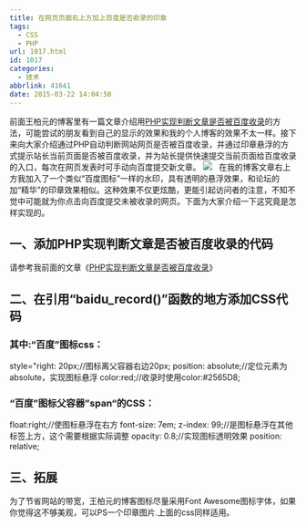 ```yaml
---
title: 在网页页面右上方加上百度是否收录的印章
tags:
  - CSS
  - PHP
url: 1017.html
id: 1017
categories:
  - 技术
abbrlink: 41641
date: 2015-03-22 14:04:50
---
```


前面王柏元的博客里有一篇文章介绍用[PHP实现判断文章是否被百度收录](http://baiyuan.wang/php-judge-whether-baidu.html)的方法，可能尝试的朋友看到自己的显示的效果和我的个人博客的效果不太一样。接下来向大家介绍通过PHP自动判断网站网页是否被百度收录，并通过印章悬浮的方式提示站长当前页面是否被百度收录，并为站长提供快速提交当前页面给百度收录的入口，每次在网页发表时可手动向百度提交新文章。 [![](http://baiyuan.wang/wp-content/uploads/2015/03/image_thumb9.png)](http://baiyuan.wang/wp-content/uploads/2015/03/image9.png)   在我的博客文章右上方我加入了一个类似“百度图标”一样的水印，具有透明的悬浮效果，和论坛的加“精华”的印章效果相似。这种效果不仅更炫酷，更能引起访问者的注意，不知不觉中可能就为你点击向百度提交未被收录的网页。下面为大家介绍一下这究竟是怎样实现的。

一、添加PHP实现判断文章是否被百度收录的代码
-----------------------

请参考我前面的文章《[PHP实现判断文章是否被百度收录](http://baiyuan.wang/989.html)》

二、在引用“baidu_record()”函数的地方添加CSS代码
---------------------------------

### 其中:“百度”图标css：

style="right: 20px;//图标离父容器右边20px; position: absolute;//定位元素为absolute，实现图标悬浮 color:red;//收录时使用color:#2565D8;  

### “百度”图标父容器”span“的CSS：

float:right;//使图标悬浮在右方 font-size: 7em; z-index: 99;//是图标悬浮在其他标签上方，这个需要根据实际调整 opacity: 0.8;//实现图标透明效果 position: relative;

三、拓展
----

为了节省网站的带宽，王柏元的博客图标尽量采用Font Awesome图标字体，如果你觉得这不够美观，可以PS一个印章图片.上面的css同样适用。